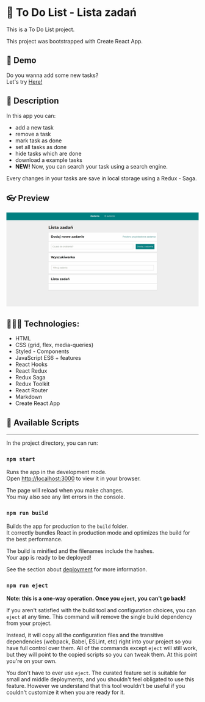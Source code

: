 # 📜 To Do List - Lista zadań 

This is a To Do List project.

This project was bootstrapped with Create React App.

## 🔨 Demo 


Do you wanna add some new tasks?\
Let's try [Here!](https://hitymek.github.io/todo-list-react/)
## 📖 Description 

In this app you can:
- add a new task
- remove a task
- mark task as done
- set all tasks as done
- hide tasks which are done
- download a example tasks 
- **NEW!** Now, you can search your task using a search engine.

Every changes in your tasks are save in local storage using a Redux - Saga.

## 👓 Preview

![GIF how to use this app](/src/preview.gif)

## 👩🏻‍💻 Technologies:

- HTML
- CSS (grid, flex, media-queries)
- Styled - Components
- JavaScript ES6 + features
- React Hooks
- React Redux
- Redux Saga
- Redux Toolkit
- React Router
- Markdown 
- Create React App


## 📌 Available Scripts
***

In the project directory, you can run:

### `npm start`

Runs the app in the development mode.\
Open [http://localhost:3000](http://localhost:3000) to view it in your browser.

The page will reload when you make changes.\
You may also see any lint errors in the console.
### `npm run build`

Builds the app for production to the `build` folder.\
It correctly bundles React in production mode and optimizes the build for the best performance.

The build is minified and the filenames include the hashes.\
Your app is ready to be deployed!

See the section about [deployment](https://facebook.github.io/create-react-app/docs/deployment) for more information.

### `npm run eject`

**Note: this is a one-way operation. Once you `eject`, you can't go back!**

If you aren't satisfied with the build tool and configuration choices, you can `eject` at any time. This command will remove the single build dependency from your project.

Instead, it will copy all the configuration files and the transitive dependencies (webpack, Babel, ESLint, etc) right into your project so you have full control over them. All of the commands except `eject` will still work, but they will point to the copied scripts so you can tweak them. At this point you're on your own.

You don't have to ever use `eject`. The curated feature set is suitable for small and middle deployments, and you shouldn't feel obligated to use this feature. However we understand that this tool wouldn't be useful if you couldn't customize it when you are ready for it.
